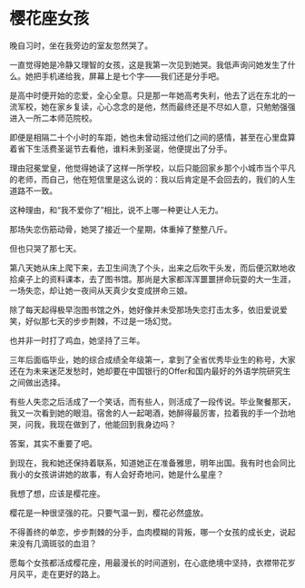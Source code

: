 # 樱花座女孩

晚自习时，坐在我旁边的室友忽然哭了。 

一直觉得她是冷静又理智的女孩，这是我第一次见到她哭。我低声询问她发生了什么。她把手机递给我，屏幕上是七个字——我们还是分手吧。 

是高中时便开始的恋爱，全心全意。只是那一年她高考失利，他去了远在东北的一流军校，她在家乡复读，心心念念的是他，然而最终还是不尽如人意，只勉勉强强进入一所二本师范院校。 

即便是相隔二十个小时的车距，她也未曾动摇过他们之间的感情，甚至在心里盘算着省下生活费圣诞节去看他，谁料未到圣诞，他便提出了分手。 

理由冠冕堂皇，他觉得她读了这样一所学校，以后只能回家乡那个小城市当个平凡的老师，而自己，他在短信里是这么说的：我以后肯定是不会回去的，我们的人生道路不一致。 

这种理由，和“我不爱你了”相比，说不上哪一种更让人无力。 

那场失恋伤筋动骨，她哭了接近一个星期，体重掉了整整八斤。 

但也只哭了那七天。 

第八天她从床上爬下来，去卫生间洗了个头，出来之后吹干头发，而后便沉默地收拾桌子上的资料课本，去了图书馆。那尚是大家都浑浑噩噩拼命玩耍的大一生涯，一场失恋，却让她一夜间从天真少女变成拼命三娘。 

除了每天起得极早泡图书馆之外，她好像并未受那场失恋打击太多，依旧爱说爱笑，好似那七天的步步荆棘，不过是一场幻觉。 

也并非一时打了鸡血，她坚持了三年。 

三年后面临毕业，她的综合成绩全年级第一，拿到了全省优秀毕业生的称号，大家还在为未来迷茫发愁时，她却要在中国银行的Offer和国内最好的外语学院研究生之间做出选择。 

有些人失恋之后活成了一个笑话，而有些人，则活成了一段传说。毕业聚餐那天，我又一次看到她的眼泪。宿舍的人一起喝酒，她醉得最厉害，拉着我的手一个劲地哭，问我，我现在做到了，他能回到我身边吗？ 

答案，其实不重要了吧。 

到现在，我和她还保持着联系，知道她正在准备雅思，明年出国。我有时也会同比我小的女孩讲讲她的故事，有人会好奇地问，她是什么星座？ 

我想了想，应该是樱花座。 

樱花是一种很坚强的花。只要气温一到，樱花必然盛放。 

不得善终的单恋，步步荆棘的分手，血肉模糊的背叛，哪一个女孩的成长史，说起来没有几滴斑驳的血泪？ 

愿每个女孩都活成樱花座，用最漫长的时间道别，在心底绝境中坚持，衣襟带花岁月风平，走在更好的路上。